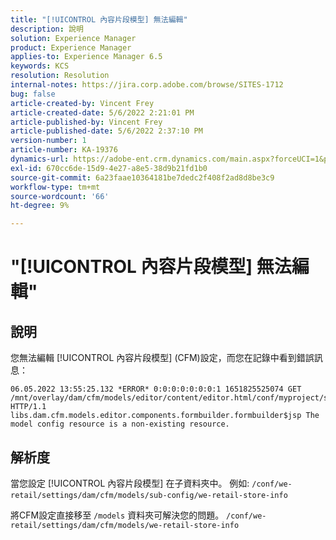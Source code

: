 ```yaml
---
title: "[!UICONTROL 內容片段模型] 無法編輯"
description: 說明
solution: Experience Manager
product: Experience Manager
applies-to: Experience Manager 6.5
keywords: KCS
resolution: Resolution
internal-notes: https://jira.corp.adobe.com/browse/SITES-1712
bug: false
article-created-by: Vincent Frey
article-created-date: 5/6/2022 2:21:01 PM
article-published-by: Vincent Frey
article-published-date: 5/6/2022 2:37:10 PM
version-number: 1
article-number: KA-19376
dynamics-url: https://adobe-ent.crm.dynamics.com/main.aspx?forceUCI=1&pagetype=entityrecord&etn=knowledgearticle&id=c91330bb-47cd-ec11-a7b5-6045bd00db25
exl-id: 670cc6de-15d9-4e27-a8e5-38d9b21fd1b0
source-git-commit: 6a23faae10364181be7dedc2f408f2ad8d8be3c9
workflow-type: tm+mt
source-wordcount: '66'
ht-degree: 9%

---
```


# &quot;[!UICONTROL 內容片段模型] 無法編輯&quot;

## 說明


您無法編輯 [!UICONTROL 內容片段模型] (CFM)設定，而您在記錄中看到錯誤訊息：

```
06.05.2022 13:55:25.132 *ERROR* 0:0:0:0:0:0:0:1 1651825525074 GET 
/mnt/overlay/dam/cfm/models/editor/content/editor.html/conf/myproject/settings/dam/cfm/models/mycompanymodels HTTP/1.1 
libs.dam.cfm.models.editor.components.formbuilder.formbuilder$jsp The model config resource is a non-existing resource.
```

## 解析度


當您設定 [!UICONTROL 內容片段模型] 在子資料夾中。
例如: `/conf/we-retail/settings/dam/cfm/models/sub-config/we-retail-store-info` 

將CFM設定直接移至 `/models` 資料夾可解決您的問題。
`/conf/we-retail/settings/dam/cfm/models/we-retail-store-info`
